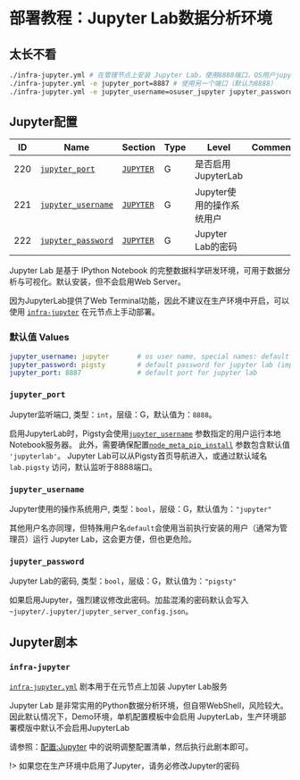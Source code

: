 # 部署教程：Jupyter Lab数据分析环境

## 太长不看

```bash
./infra-jupyter.yml # 在管理节点上安装 Jupyter Lab，使用8888端口，OS用户jupyter，默认密码 pigsty
./infra-jupyter.yml -e jupyter_port=8887 # 使用另一个端口（默认为8888）
./infra-jupyter.yml -e jupyter_username=osuser_jupyter jupyter_password=pigsty2 # 使用不同的操作系统用户与密码
```


## Jupyter配置

| ID  | Name                                    |           Section           | Type | Level | Comment                       |
|-----|-----------------------------------------|-----------------------------|------|-------|-------------------------------|
| 220  | [`jupyter_port`](v-infra.md#jupyter_enabled)              | [`JUPYTER`](v-infra.md#JUPYTER)                 | G     | 是否启用JupyterLab                   |
| 221  | [`jupyter_username`](v-infra.md#jupyter_username)            | [`JUPYTER`](v-infra.md#JUPYTER)                 | G     | Jupyter使用的操作系统用户            |
| 222  | [`jupyter_password`](v-infra.md#jupyter_password)            | [`JUPYTER`](v-infra.md#JUPYTER)                 | G     | Jupyter Lab的密码                    |


Jupyter Lab 是基于 IPython Notebook 的完整数据科学研发环境，可用于数据分析与可视化。默认安装，但不会启用Web Server。

因为JupyterLab提供了Web Terminal功能，因此不建议在生产环境中开启，可以使用 [`infra-jupyter`](p-infra.md#infra-jupyter) 在元节点上手动部署。


### 默认值 Values

```yaml
jupyter_username: jupyter       # os user name, special names: default|root (dangerous!)
jupyter_password: pigsty        # default password for jupyter lab (important!)
jupyter_port: 8887              # default port for jupyter lab
```


### `jupyter_port`

Jupyter监听端口, 类型：`int`，层级：G，默认值为：`8888`。



启用JupyterLab时，Pigsty会使用[`jupyter_username`](jupyter_username) 参数指定的用户运行本地Notebook服务器。
此外，需要确保配置[`node_meta_pip_install`](v-nodes.md#node_meta_pip_install) 参数包含默认值 `'jupyterlab'`。
Jupyter Lab可以从Pigsty首页导航进入，或通过默认域名 `lab.pigsty` 访问，默认监听于8888端口。


### `jupyter_username`

Jupyter使用的操作系统用户, 类型：`bool`，层级：G，默认值为：`"jupyter"`

其他用户名亦同理，但特殊用户名`default`会使用当前执行安装的用户（通常为管理员）运行 Jupyter Lab，这会更方便，但也更危险。



### `jupyter_password`

Jupyter Lab的密码, 类型：`bool`，层级：G，默认值为：`"pigsty"`

如果启用Jupyter，强烈建议修改此密码。加盐混淆的密码默认会写入`~jupyter/.jupyter/jupyter_server_config.json`。





## Jupyter剧本

### `infra-jupyter`

[`infra-jupyter.yml`](https://github.com/Vonng/pigsty/blob/master/infra-jupyter.yml) 剧本用于在元节点上加装 Jupyter Lab服务


Jupyter Lab 是非常实用的Python数据分析环境，但自带WebShell，风险较大。因此默认情况下，Demo环境，单机配置模板中会启用 JupyterLab，生产环境部署模版中默认不会启用JupyterLab

请参照：[配置:Jupyter](v-infra.md#JUPYTER) 中的说明调整配置清单，然后执行此剧本即可。

!> 如果您在生产环境中启用了Jupyter，请务必修改Jupyter的密码